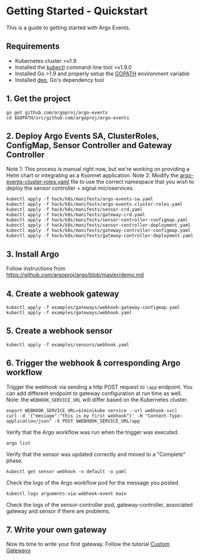 # Getting Started - Quickstart
This is a guide to getting started with Argo Events.

## Requirements
* Kubernetes cluster >v1.9
* Installed the [kubectl](https://kubernetes.io/docs/tasks/tools/install-kubectl/) command-line tool >v1.9.0
* Installed Go >1.9 and properly setup the [GOPATH](https://golang.org/doc/install) environment variable
* Installed [dep](https://golang.github.io/dep/docs/installation.html), Go's dependency tool

## 1. Get the project
```
go get github.com/argoproj/argo-events
cd $GOPATH/src/github.com/argoproj/argo-events
```

## 2. Deploy Argo Events SA, ClusterRoles, ConfigMap, Sensor Controller and Gateway Controller
Note 1: This process is manual right now, but we're working on providing a Helm chart or integrating as a Ksonnet application.
Note 2: Modify the [argo-events-cluster-roles.yaml](../hack/k8s/manifests/argo-events-cluster-roles.yaml) file to use the correct namespace that you wish to deploy the sensor controller + signal microservices.
```
kubectl apply -f hack/k8s/manifests/argo-events-sa.yaml
kubectl apply -f hack/k8s/manifests/argo-events-cluster-roles.yaml
kubectl apply -f hack/k8s/manifests/sensor-crd.yaml
kubectl apply -f hack/k8s/manifests/gateway-crd.yaml
kubectl apply -f hack/k8s/manifests/sensor-controller-configmap.yaml
kubectl apply -f hack/k8s/manifests/sensor-controller-deployment.yaml
kubectl apply -f hack/k8s/manifests/gateway-controller-configmap.yaml
kubectl apply -f hack/k8s/manifests/gateway-controller-deployment.yaml
```

## 3. Install Argo
Follow instructions from https://github.com/argoproj/argo/blob/master/demo.md

## 4. Create a webhook gateway
```
kubectl apply -f examples/gateways/webhook-gateway-configmap.yaml
kubectl apply -f examples/gateways/webhook.yaml
```

## 5. Create a webhook sensor
```
kubectl apply -f examples/sensors/webhook.yaml
```

## 6. Trigger the webhook & corresponding Argo workflow
Trigger the webhook via sending a http POST request to `\app` endpoint. You can add different endpoint to 
gateway configuration at run time as well.
Note: the `WEBHOOK_SERVICE_URL` will differ based on the Kubernetes cluster.
```
export WEBHOOK_SERVICE_URL=$(minikube service --url webhook-svc)
curl -d '{"message":"this is my first webhook"}' -H "Content-Type: application/json" -X POST $WEBHOOK_SERVICE_URL/app
```

Verify that the Argo workflow was run when the trigger was executed.
```
argo list
```

Verify that the sensor was updated correctly and moved to a "Complete" phase.
```
kubectl get sensor webhook -n default -o yaml
```

Check the logs of the Argo workflow pod for the message you posted.
```
kubectl logs arguments-via-webhook-event main
```

Check the logs of the sensor-controller pod, gateway-controller, associated gateway and sensor if there are problems.

## 7. Write your own gateway
Now its time to write your first gateway. Follow the tutorial [Custom Gateways](custom-gateway.md)